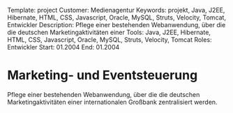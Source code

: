 Template: project
Customer: Medienagentur
Keywords: projekt, Java, J2EE, Hibernate, HTML, CSS, Javascript, Oracle, MySQL, Struts, Velocity, Tomcat, Entwickler
Description: Pflege einer bestehenden Webanwendung, über die die deutschen Marketingaktivitäten einer
Tools: Java, J2EE, Hibernate, HTML, CSS, Javascript, Oracle, MySQL, Struts, Velocity, Tomcat
Roles: Entwickler
Start: 01.2004
End: 01.2004

# Marketing- und  Eventsteuerung

Pflege einer bestehenden Webanwendung, über die die deutschen Marketingaktivitäten einer internationalen Großbank zentralisiert werden.



